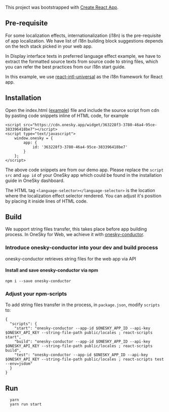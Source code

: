 This project was bootstrapped with [Create React App](https://github.com/facebookincubator/create-react-app).

## Pre-requisite
For some localization effects, internationalization (i18n) is the pre-requisite of app localization. We have list of i18n building block suggestions depends on the tech stack picked in your web app.

In Display interface texts in preferred language effect example, we have to extract the formatted source texts from source code to string files, which you can refer the best practices from our i18n start guide.

In this example, we use [react-intl-universal](https://github.com/alibaba/react-intl-universal) as the i18n framework for React app.

## Installation
Open the index.html ([example](https://github.com/onesky/onesky-for-web/blob/master/examples/single-page-apps/react-example-app/public/index.html)) file and include the source script from cdn by pasting code snippets inline of HTML code, for example

```
<script src="https://cdn.onesky.app/widget/363228f3-3780-46a4-95ce-383396418be7"></script>
<script type="text/javascript">
    window.onesky = {
        app: {
            id: '363228f3-3780-46a4-95ce-383396418be7'
        }
    };
</script>
```
The above code snippets are from our demo app. Please replace the `script src` and `app id` of your OneSky app which could be found in the installation guide in OneSky dashboard.

The HTML tag `<language-selector></language-selector>` is the location where the localization effect selector rendered. You can adjust it's position by placing it inside lines of HTML code.


## Build
We support string files transfer, this takes place before app building process. In OneSky for Web, we achieve it with [onesky-conductor](https://www.npmjs.com/package/onesky-conductor).

### Introduce onesky-conductor into your dev and build process
onesky-conductor retrieves string files for the web app via API

#### Install and save onesky-conductor via npm
```
npm i --save onesky-conductor
```

### Adjust your npm-scripts
To add string files transfer in the process, in `package.json`, modify `scripts` to:

```
{
  "scripts": {
    "start": "onesky-conductor --app-id $ONESKY_APP_ID --api-key $ONESKY_API_KEY --string-file-path public/locales ; react-scripts start",
    "build": "onesky-conductor --app-id $ONESKY_APP_ID --api-key $ONESKY_API_KEY --string-file-path public/locales ; react-scripts build",
    "test": "onesky-conductor --app-id $ONESKY_APP_ID --api-key $ONESKY_API_KEY --string-file-path public/locales ; react-scripts test --env=jsdom"
  }
}
```

## Run
```
  yarn
  yarn run start
```